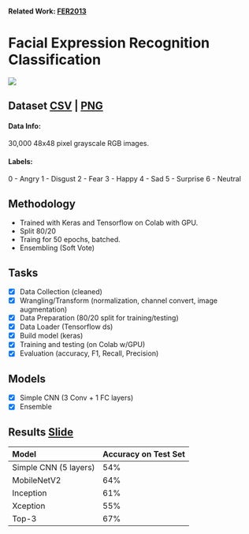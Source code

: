 #### Related Work: [FER2013](https://github.com/SJSUMS/Facial-Expression-Recognition)

# Facial Expression Recognition Classification <br>
<p><img src='https://production-media.paperswithcode.com/datasets/FER2013-0000001434-01251bb8_415HDzL.jpg'></p>

## Dataset [CSV](https://www.kaggle.com/deadskull7/fer2013) | [PNG](https://www.kaggle.com/astraszab/facial-expression-dataset-image-folders-fer2013)
#### Data Info:
30,000 48x48 pixel grayscale RGB images. 
#### Labels:
0 - Angry
1 - Disgust
2 - Fear
3 - Happy
4 - Sad
5 - Surprise
6 - Neutral

## Methodology
- Trained with Keras and Tensorflow on Colab with GPU.
- Split 80/20 
- Traing for 50 epochs, batched.
- Ensembling (Soft Vote)

## Tasks
- [x] Data Collection (cleaned)
- [x] Wrangling/Transform (normalization, channel convert, image augmentation)
- [x] Data Preparation (80/20 split for training/testing)
- [x] Data Loader (Tensorflow ds)
- [x] Build model (keras)
- [x] Training and testing (on Colab w/GPU)
- [x] Evaluation (accuracy, F1, Recall, Precision)

## Models
- [x] Simple CNN (3 Conv + 1 FC layers)
- [x] Ensemble

## Results [Slide](https://github.com/SJSUMS/Facial-Expression-Recognition/blob/main/T2_Facial_Expression%20Recognition_Results.pdf)
|    Model   |   Accuracy on Test Set | 
|:-----------| :--------- |
| Simple CNN (5 layers) |   54%  |
| MobileNetV2  | 64% | 
| Inception | 61% |
| Xception | 55% |
| Top-3 |67%|
